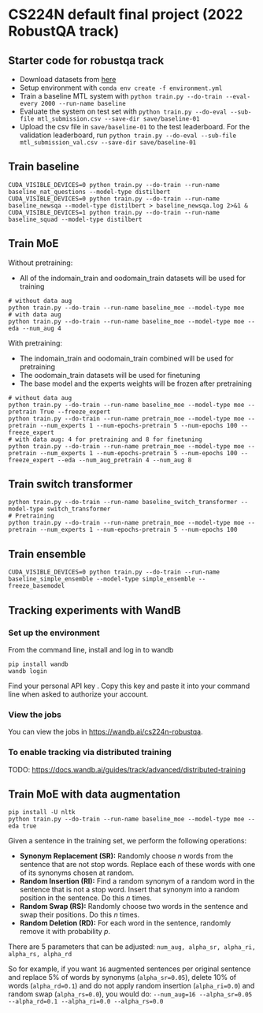 # CS224N default final project (2022 RobustQA track)

## Starter code for robustqa track
- Download datasets from [here](https://drive.google.com/file/d/1Fv2d30hY-2niU7t61ktnMsi_HUXS6-Qx/view?usp=sharing)
- Setup environment with `conda env create -f environment.yml`
- Train a baseline MTL system with `python train.py --do-train --eval-every 2000 --run-name baseline`
- Evaluate the system on test set with `python train.py --do-eval --sub-file mtl_submission.csv --save-dir save/baseline-01`
- Upload the csv file in `save/baseline-01` to the test leaderboard. For the validation leaderboard, run `python train.py --do-eval --sub-file mtl_submission_val.csv --save-dir save/baseline-01`




## Train baseline

```
CUDA_VISIBLE_DEVICES=0 python train.py --do-train --run-name baseline_nat_questions --model-type distilbert
CUDA_VISIBLE_DEVICES=0 python train.py --do-train --run-name baseline_newsqa --model-type distilbert > baseline_newsqa.log 2>&1 &
CUDA_VISIBLE_DEVICES=1 python train.py --do-train --run-name baseline_squad --model-type distilbert

```


## Train MoE

Without pretraining: 
- All of the indomain_train and oodomain_train datasets will be used for training
```
# without data aug
python train.py --do-train --run-name baseline_moe --model-type moe
# with data aug
python train.py --do-train --run-name baseline_moe --model-type moe --eda --num_aug 4
```

With pretraining: 
- The indomain_train and oodomain_train combined will be used for pretraining
- The oodomain_train datasets will be used for finetuning
- The base model and the experts weights will be frozen after pretraining

```
# without data aug
python train.py --do-train --run-name baseline_moe --model-type moe --pretrain True --freeze_expert
python train.py --do-train --run-name pretrain_moe --model-type moe --pretrain --num_experts 1 --num-epochs-pretrain 5 --num-epochs 100 --freeze_expert
# with data aug: 4 for pretraining and 8 for finetuning
python train.py --do-train --run-name pretrain_moe --model-type moe --pretrain --num_experts 1 --num-epochs-pretrain 5 --num-epochs 100 --freeze_expert --eda --num_aug_pretrain 4 --num_aug 8
```



## Train switch transformer
```
python train.py --do-train --run-name baseline_switch_transformer --model-type switch_transformer
# Pretraining
python train.py --do-train --run-name pretrain_moe --model-type moe --pretrain --num_experts 1 --num-epochs-pretrain 5 --num-epochs 100
```
## Train ensemble
```
CUDA_VISIBLE_DEVICES=0 python train.py --do-train --run-name baseline_simple_ensemble --model-type simple_ensemble --freeze_basemodel 

```
## Tracking experiments with WandB
### Set up the environment
From the command line, install and log in to wandb

```
pip install wandb
wandb login
```

Find your personal API key [](here). Copy this key and paste it into your command line when asked to authorize your account. 

### View the jobs
You can view the jobs in https://wandb.ai/cs224n-robustqa.

### To enable tracking via distributed training
TODO: https://docs.wandb.ai/guides/track/advanced/distributed-training

## Train MoE with data augmentation
```
pip install -U nltk
python train.py --do-train --run-name baseline_moe --model-type moe --eda true
```
Given a sentence in the training set, we perform the following operations:

- **Synonym Replacement (SR):** Randomly choose *n* words from the sentence that are not stop words. Replace each of these words with one of its synonyms chosen at random.
- **Random Insertion (RI):** Find a random synonym of a random word in the sentence that is not a stop word. Insert that synonym into a random position in the sentence. Do this *n* times.
- **Random Swap (RS):** Randomly choose two words in the sentence and swap their positions. Do this *n* times.
- **Random Deletion (RD):** For each word in the sentence, randomly remove it with probability *p*.

There are 5 parameters that can be adjusted:
`num_aug, alpha_sr, alpha_ri, alpha_rs, alpha_rd`

So for example, if you want `16` augmented sentences per original sentence and replace 5% of words by synonyms (`alpha_sr=0.05`), delete 10% of words (`alpha_rd=0.1`) and do not apply random insertion (`alpha_ri=0.0`) and random swap (`alpha_rs=0.0`), you would do:
`--num_aug=16 --alpha_sr=0.05 --alpha_rd=0.1 --alpha_ri=0.0 --alpha_rs=0.0`
